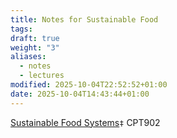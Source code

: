 ```yaml
---
title: Notes for Sustainable Food
tags:
draft: true
weight: "3"
aliases:
  - notes
  - lectures
modified: 2025-10-04T22:52:52+01:00
date: 2025-10-04T14:43:44+01:00
---
```

[Sustainable Food Systems](/masters/modules/3-sustainable-food-systems)`‡` CPT902